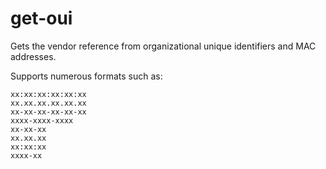 # get-oui
Gets the vendor reference from organizational unique identifiers and MAC addresses.

Supports numerous formats such as:

`xx:xx:xx:xx:xx:xx`<br>
`xx.xx.xx.xx.xx.xx`<br>
`xx-xx-xx-xx-xx-xx`<br>
`xxxx-xxxx-xxxx`<br>
`xx-xx-xx`<br>
`xx.xx.xx`<br>
`xx:xx:xx`<br>
`xxxx-xx`<br>
